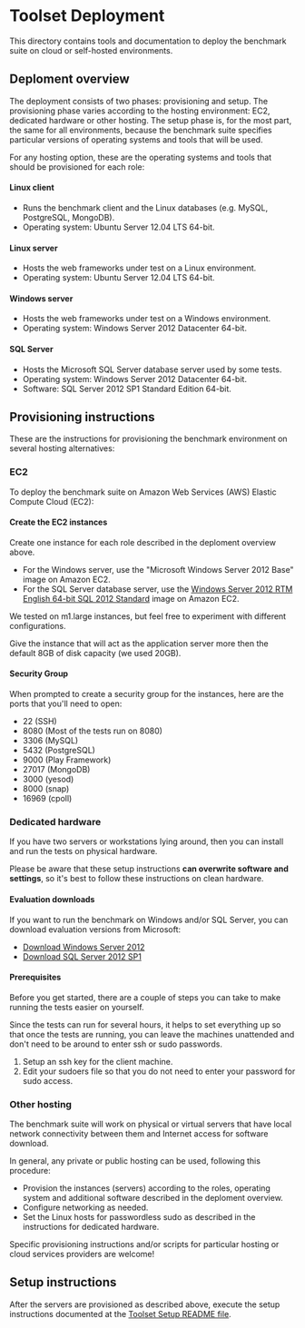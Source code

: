 # Toolset Deployment

This directory contains tools and documentation to deploy the benchmark suite on cloud or self-hosted environments.

## Deploment overview

The deployment consists of two phases: provisioning and setup. The provisioning phase varies according to the hosting environment: EC2, dedicated hardware or other hosting. The setup phase is, for the most part, the same for all environments, because the benchmark suite specifies particular versions of operating systems and tools that will be used.

For any hosting option, these are the operating systems and tools that should be provisioned for each role:

#### Linux client

* Runs the benchmark client and the Linux databases (e.g. MySQL, PostgreSQL, MongoDB).
* Operating system: Ubuntu Server 12.04 LTS 64-bit.

#### Linux server

* Hosts the web frameworks under test on a Linux environment.
* Operating system: Ubuntu Server 12.04 LTS 64-bit.

#### Windows server

* Hosts the web frameworks under test on a Windows environment.
* Operating system: Windows Server 2012 Datacenter 64-bit.

#### SQL Server

* Hosts the Microsoft SQL Server database server used by some tests.
* Operating system: Windows Server 2012 Datacenter 64-bit.
* Software: SQL Server 2012 SP1 Standard Edition 64-bit.

## Provisioning instructions

These are the instructions for provisioning the benchmark environment on several hosting alternatives:

### EC2

To deploy the benchmark suite on Amazon Web Services (AWS) Elastic Compute Cloud (EC2):

#### Create the EC2 instances

Create one instance for each role described in the deploment overview above.
* For the Windows server, use the "Microsoft Windows Server 2012 Base" image on Amazon EC2.
* For the SQL Server database server, use the [Windows Server 2012 RTM English 64-bit SQL 2012 Standard](https://aws.amazon.com/amis/amazon-ebs-backed-windows-server-2012-rtm-english-64-bit-sql-2012-standard) image on Amazon EC2.

We tested on m1.large instances, but feel free to experiment with different configurations.

Give the instance that will act as the application server more then the default 8GB of disk capacity (we used 20GB).

#### Security Group

When prompted to create a security group for the instances, here are the ports that you'll need to open:

* 22 (SSH)
* 8080 (Most of the tests run on 8080)
* 3306 (MySQL)
* 5432 (PostgreSQL)
* 9000 (Play Framework)
* 27017 (MongoDB)
* 3000 (yesod)
* 8000 (snap)
* 16969 (cpoll)

### Dedicated hardware

If you have two servers or workstations lying around, then you can install and run the tests on physical hardware.

Please be aware that these setup instructions **can overwrite software and settings**, so it's best to follow these instructions on clean hardware.

#### Evaluation downloads

If you want to run the benchmark on Windows and/or SQL Server, you can download evaluation versions from Microsoft:
* [Download Windows Server 2012](http://technet.microsoft.com/en-us/evalcenter/hh670538.aspx)
* [Download SQL Server 2012 SP1](http://www.microsoft.com/betaexperience/pd/SQL2012EvalCTA/enus/default.aspx)

#### Prerequisites

Before you get started, there are a couple of steps you can take to make running the tests easier on yourself.

Since the tests can run for several hours, it helps to set everything up so that once the tests are running, you can leave the machines unattended and don't need to be around to enter ssh or sudo passwords.

1. Setup an ssh key for the client machine.
2. Edit your sudoers file so that you do not need to enter your password for sudo access.

### Other hosting

The benchmark suite will work on physical or virtual servers that have local network connectivity between them and Internet access for software download.

In general, any private or public hosting can be used, following this procedure:

* Provision the instances (servers) according to the roles, operating system and additional software described in the deploment overview.
* Configure networking as needed.
* Set the Linux hosts for passwordless sudo as described in the instructions for dedicated hardware.

Specific provisioning instructions and/or scripts for particular hosting or cloud services providers are welcome!

## Setup instructions

After the servers are provisioned as described above, execute the setup instructions documented at the [Toolset Setup README file](../setup/README.md).
